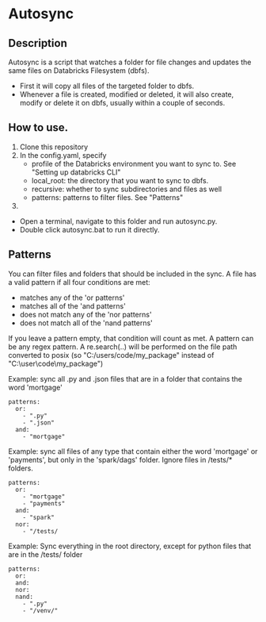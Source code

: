 # Autosync

## Description
Autosync is a script that watches a folder for file changes and updates the same files on Databricks Filesystem (dbfs).

- First it will copy all files of the targeted folder to dbfs.
- Whenever a file is created, modified or deleted, it will also create, modify or delete it on dbfs, usually within a couple of seconds.

## How to use.

1. Clone this repository
2. In the config.yaml, specify
    - profile of the Databricks environment you want to sync to. See "Setting up databricks CLI"
    - local_root: the directory that you want to sync to dbfs. 
    - recursive: whether to sync subdirectories and files as well
    - patterns: patterns to filter files. See "Patterns"
3. 
- Open a terminal, navigate to this folder and run autosync.py.
- Double click autosync.bat to run it directly.



## Patterns
You can filter files and folders that should be included in the sync. A file has a valid pattern if all four conditions are met:
- matches any of the 'or patterns'
- matches all of the 'and patterns'
- does not match any of the 'nor patterns'
- does not match all of the 'nand patterns'

If you leave a pattern empty, that condition will count as met. A pattern can be any regex pattern. A re.search(..) will be performed on the file path converted to posix (so "C:/users/code/my_package" instead of "C:\user\code\my_package")

Example: sync all .py and .json files that are in a folder that contains the word 'mortgage'
```
patterns:
  or: 
    - ".py"
    - ".json"
  and: 
    - "mortgage"
```

Example: sync all files of any type that contain either the word 'mortgage' or 'payments', but only in the 'spark/dags' folder. Ignore files in /tests/* folders.
```
patterns:
  or: 
    - "mortgage"
    - "payments"
  and: 
    - "spark"
  nor:
    - "/tests/
```

Example: Sync everything in the root directory, except for python files that are in the /tests/ folder
```
patterns:
  or: 
  and: 
  nor:
  nand: 
    - ".py"
    - "/venv/"
```


